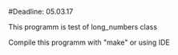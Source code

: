 #Deadline: 05.03.17

This programm is test of long_numbers class

Compile this programm with "make"
or using IDE
